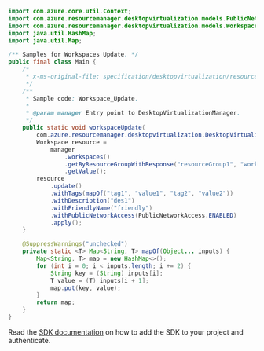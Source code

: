 ```java
import com.azure.core.util.Context;
import com.azure.resourcemanager.desktopvirtualization.models.PublicNetworkAccess;
import com.azure.resourcemanager.desktopvirtualization.models.Workspace;
import java.util.HashMap;
import java.util.Map;

/** Samples for Workspaces Update. */
public final class Main {
    /*
     * x-ms-original-file: specification/desktopvirtualization/resource-manager/Microsoft.DesktopVirtualization/preview/2021-09-03-preview/examples/Workspace_Update.json
     */
    /**
     * Sample code: Workspace_Update.
     *
     * @param manager Entry point to DesktopVirtualizationManager.
     */
    public static void workspaceUpdate(
        com.azure.resourcemanager.desktopvirtualization.DesktopVirtualizationManager manager) {
        Workspace resource =
            manager
                .workspaces()
                .getByResourceGroupWithResponse("resourceGroup1", "workspace1", Context.NONE)
                .getValue();
        resource
            .update()
            .withTags(mapOf("tag1", "value1", "tag2", "value2"))
            .withDescription("des1")
            .withFriendlyName("friendly")
            .withPublicNetworkAccess(PublicNetworkAccess.ENABLED)
            .apply();
    }

    @SuppressWarnings("unchecked")
    private static <T> Map<String, T> mapOf(Object... inputs) {
        Map<String, T> map = new HashMap<>();
        for (int i = 0; i < inputs.length; i += 2) {
            String key = (String) inputs[i];
            T value = (T) inputs[i + 1];
            map.put(key, value);
        }
        return map;
    }
}
```

Read the [SDK documentation](https://github.com/Azure/azure-sdk-for-java/blob/azure-resourcemanager-desktopvirtualization_1.0.0-beta.1/sdk/desktopvirtualization/azure-resourcemanager-desktopvirtualization/README.md) on how to add the SDK to your project and authenticate.
